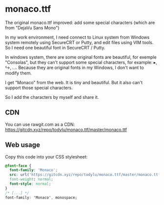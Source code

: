 # monaco.ttf

The original monaco.ttf improved: add some special characters (which are from "DejaVu Sans Mono")

In my work environment, I need connect to Linux system from Windows system remotely using SecureCRT or Putty, and edit files using VIM tools. So I need one beautiful font in SecureCRT / Putty.

In windows system, there are some original fonts are beautiful, for exemple "Consolas", but they can't support some special characters, for example: ▸, ↪, ⌴. Because they are original fonts in my Windows, I don't want to modify them.

I get "Monaco" from the web. It is tiny and beautiful. But it also can't support those special characters.

So I add the characters by myself and share it.

## CDN
You can use rawgit.com as a CDN:
https://gitcdn.xyz/repo/todylu/monaco.ttf/master/monaco.ttf

## Web usage
Copy this code into your CSS stylesheet:
  
```css
@font-face {
  font-family: 'Monaco';
  src: url('https://gitcdn.xyz/repo/todylu/monaco.ttf/master/monaco.ttf') format('truetype'):
  font-weight: normal;
  font-style: normal;
}
/* [...] */
font-family: 'Monaco', monospace;
```
  
  
